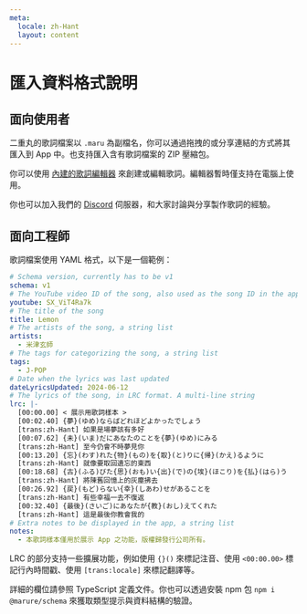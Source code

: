 ```yaml
---
meta:
  locale: zh-Hant
  layout: content
---
```


# 匯入資料格式說明

## 面向使用者

二重丸的歌詞檔案以 `.maru` 為副檔名，你可以通過拖拽的或分享連結的方式將其匯入到 App 中。也支持匯入含有歌詞檔案的 ZIP 壓縮包。

你可以使用 [內建的歌詞編輯器](/create) 來創建或編輯歌詞。編輯器暫時僅支持在電腦上使用。

你也可以加入我們的 [Discord](https://chat.maru.re) 伺服器，和大家討論與分享製作歌詞的經驗。

## 面向工程師

歌詞檔案使用 YAML 格式，以下是一個範例：

```yaml
# Schema version, currently has to be v1
schema: v1
# The YouTube video ID of the song, also used as the song ID in the app
youtube: SX_ViT4Ra7k
# The title of the song
title: Lemon
# The artists of the song, a string list
artists:
  - 米津玄師
# The tags for categorizing the song, a string list
tags:
  - J-POP
# Date when the lyrics was last updated
dateLyricsUpdated: 2024-06-12
# The lyrics of the song, in LRC format. A multi-line string
lrc: |-
  [00:00.00] < 展示用歌詞樣本 >
  [00:02.40] {夢}(ゆめ)ならばどれほどよかったでしょう
  [trans:zh-Hant] 如果是場夢該有多好
  [00:07.62] {未}(いま)だにあなたのことを{夢}(ゆめ)にみる
  [trans:zh-Hant] 至今仍會不時夢見你
  [00:13.20] {忘}(わす)れた{物}(もの)を{取}(と)りに{帰}(かえ)るように
  [trans:zh-Hant] 就像要取回遺忘的東西
  [00:18.68] {古}(ふる)びた{思}(おも)い{出}(で)の{埃}(ほこり)を{払}(はら)う
  [trans:zh-Hant] 將陳舊回憶上的灰塵拂去
  [00:26.92] {戻}(もど)らない{幸}(しあわ)せがあることを
  [trans:zh-Hant] 有些幸福一去不復返
  [00:32.40] {最後}(さいご)にあなたが{教}(おし)えてくれた
  [trans:zh-Hant] 這是最後你教會我的
# Extra notes to be displayed in the app, a string list
notes:
  - 本歌詞樣本僅用於展示 App 之功能，版權歸發行公司所有。
```

LRC 的部分支持一些擴展功能，例如使用 `{}()` 來標記注音、使用 `<00:00.00>` 標記行內時間戳、使用 `[trans:locale]` 來標記翻譯等。

詳細的欄位請參照 TypeScript 定義文件。你也可以透過安裝 npm 包 `npm i @marure/schema` 來獲取類型提示與資料結構的驗證。
